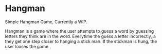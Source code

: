 # Hangman

Simple Hangman Game, Currently a WIP.

Hangman is a game where the user attempts to guess a word by guessing letters they think are in the word. 
Everytime the guess a letter incorrectly, a they get one step closer to hanging a stick man. 
If the stickman is hung, the user looses the game. 
